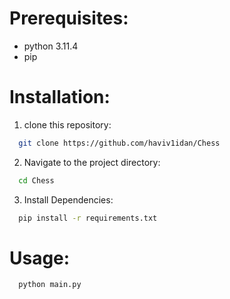 # Prerequisites:
- python 3.11.4
- pip

# Installation:
1. clone this repository:
  ```bash
    git clone https://github.com/haviv1idan/Chess
  ```
2. Navigate to the project directory:
  ```bash
    cd Chess  
  ```
3. Install Dependencies:
  ```bash
    pip install -r requirements.txt
  ```

# Usage:
  ```Bash
    python main.py 
  ```
